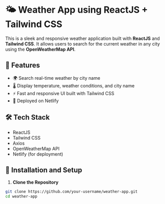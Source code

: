 # 🌤️ Weather App using ReactJS + Tailwind CSS

This is a sleek and responsive weather application built with **ReactJS** and **Tailwind CSS**. It allows users to search for the current weather in any city using the **OpenWeatherMap API**.

## 🚀 Features

- 🌍 Search real-time weather by city name
- 🌡️ Display temperature, weather conditions, and city name
- ⚡ Fast and responsive UI built with Tailwind CSS
- 🔗 Deployed on Netlify

## 🛠️ Tech Stack

- ReactJS
- Tailwind CSS
- Axios
- OpenWeatherMap API
- Netlify (for deployment)

## 🔧 Installation and Setup

1. **Clone the Repository**
```bash
git clone https://github.com/your-username/weather-app.git
cd weather-app
